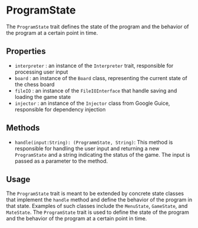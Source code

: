 # ProgramState
The `ProgramState` trait defines the state of the program and the behavior of the program at a certain point in time.

## Properties
- `interpreter` : an instance of the `Interpreter` trait, responsible for processing user input
- `board` : an instance of the `Board` class, representing the current state of the chess board
- `fileIO` : an instance of the `FileIOInterface` that handle saving and loading the game state
- `injector` : an instance of the `Injector` class from Google Guice, responsible for dependency injection

## Methods
- `handle(input:String): (ProgrammState, String)`: This method is responsible for handling the user input and returning a new `ProgramState` and a string indicating the status of the game. The input is passed as a parameter to the method.

## Usage
The `ProgramState` trait is meant to be extended by concrete state classes that implement the `handle` method and define the behavior of the program in that state. Examples of such classes include the `MenuState`, `GameState`, and `MateState`. The `ProgramState` trait is used to define the state of the program and the behavior of the program at a certain point in time.
